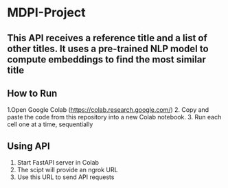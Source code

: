 # MDPI-Project
## This API receives a reference title and a list of other titles. It uses a pre-trained NLP model to compute embeddings to find the most similar title

## How to Run
1.Open Google Colab (https://colab.research.google.com/)
2. Copy and paste the code from this repository into a new Colab notebook.
3. Run each cell one at a time, sequentially

## Using API
1. Start FastAPI server in Colab
2. The scipt will provide an ngrok URL
3. Use this URL to send API requests
